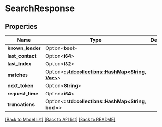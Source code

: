 # SearchResponse

## Properties

Name | Type | Description | Notes
------------ | ------------- | ------------- | -------------
**known_leader** | Option<**bool**> |  | [optional]
**last_contact** | Option<**i64**> |  | [optional]
**last_index** | Option<**i32**> |  | [optional]
**matches** | Option<[**::std::collections::HashMap<String, Vec<String>>**](array.md)> |  | [optional]
**next_token** | Option<**String**> |  | [optional]
**request_time** | Option<**i64**> |  | [optional]
**truncations** | Option<**::std::collections::HashMap<String, bool>**> |  | [optional]

[[Back to Model list]](../README.md#documentation-for-models) [[Back to API list]](../README.md#documentation-for-api-endpoints) [[Back to README]](../README.md)


